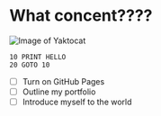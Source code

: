 # What concent????


![Image of Yaktocat](https://octodex.github.com/images/yaktocat.png)

```
10 PRINT HELLO
20 GOTO 10
```

- [ ] Turn on GitHub Pages
- [ ] Outline my portfolio
- [ ] Introduce myself to the world
